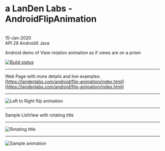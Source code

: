 # a LanDen Labs - AndroidFlipAnimation
<br>15-Jan-2020
<br>API 29 AndroidX Java 

Android demo of View rotation animation as if views are on a prism

  [![Build status](https://travis-ci.org/landenlabs/all_Flip.svg?branch=master)](https://travis-ci.org/landenlabs/all_Flip)
  
  
***
Web Page with more details and live examples:
[https://landenlabs.com/android/flip-animation/index.html](https://landenlabs.com/android/flip-animation/index.html)

***
![Left to Right flip animation](https://landenlabs.com/android/flip-animation/view-flip-y.gif)

***
Sample ListView with rotating title 
***
![Rotating title](https://landenlabs.com/android/flip-animation/twoobjcube.gif)

***
![Sample animation](https://landenlabs.com/android/flip-animation/rot-cmp-y.gif)



